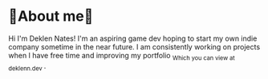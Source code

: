 # 🦞About me🦞
Hi I'm Deklen Nates! 
I'm an aspiring game dev hoping to start my own indie company sometime in the near future. I am consistently working on projects when I have free time and improving my portfolio 	<sub> Which you can view at deklenn.dev </sub>. 
